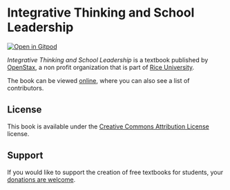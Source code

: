 # Integrative Thinking and School Leadership

[![Open in Gitpod](https://gitpod.io/button/open-in-gitpod.svg)](https://gitpod.io/from-referrer/)

_Integrative Thinking and School Leadership_ is a textbook published by [OpenStax](https://openstax.org/), a non profit organization that is part of [Rice University](https://www.rice.edu/).

The book can be viewed [online](https://github.com/cnx-user-books/cnxbook-integrative-thinking-and-school-leadership/releases/latest), where you can also see a list of contributors.

## License
This book is available under the [Creative Commons Attribution License](./LICENSE) license.

## Support
If you would like to support the creation of free textbooks for students, your [donations are welcome](https://riceconnect.rice.edu/donation/support-openstax-banner).
